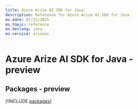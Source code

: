 ```yaml
---
title: Azure Arize AI SDK for Java
description: Reference for Azure Arize AI SDK for Java
ms.date: 07/25/2025
ms.topic: reference
ms.devlang: java
ms.service: arizeai
---
```

# Azure Arize AI SDK for Java - preview
## Packages - preview
[!INCLUDE [packages](arize-ai-index.md)]